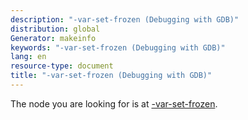 ```yaml
---
description: "-var-set-frozen (Debugging with GDB)"
distribution: global
Generator: makeinfo
keywords: "-var-set-frozen (Debugging with GDB)"
lang: en
resource-type: document
title: "-var-set-frozen (Debugging with GDB)"
---
```

The node you are looking for is at [-var-set-frozen](GDB_002fMI-Variable-Objects.html#g_t_002dvar_002dset_002dfrozen).
